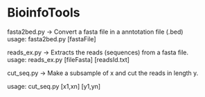 # BioinfoTools


fasta2bed.py  -> Convert a fasta file in a anntotation file (.bed)  
usage: fasta2bed.py [fastaFile]  

  
reads_ex.py    -> Extracts the reads (sequences) from a fasta file.  
usage: reads_ex.py [fileFasta] [readsId.txt]


cut_seq.py	-> Make a subsample of x and cut the reads in length y.

usage: cut_seq.py [x1,xn] [y1,yn] 
